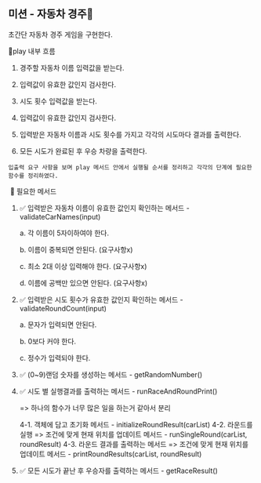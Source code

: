 ## 미션 - 자동차 경주🚗

초간단 자동차 경주 게임을 구현한다.

🚩play 내부 흐름
​

1. 경주할 자동차 이름 입력값을 받는다.

2. 입력값이 유효한 값인지 검사한다.

3. 시도 횟수 입력값을 받는다.
   ​
4. 입력값이 유효한 값인지 검사한다.
   ​
5. 입력받은 자동차 이름과 시도 횟수를 가지고 각각의 시도마다 결과를 출력한다.
   ​
6. 모든 시도가 완료된 후 우승 차량을 출력한다.

```
입출력 요구 사항을 보며 play 메서드 안에서 실행될 순서를 정리하고 각각의 단계에 필요한 함수를 정리하였다.
```

​
📝 필요한 메서드
​

1.  ✅ 입력받은 자동차 이름이 유효한 값인지 확인하는 메서드 - validateCarNames(input)

    a. 각 이름이 5자이하여야 한다.

    b. 이름이 중복되면 안된다. (요구사항x)

    c. 최소 2대 이상 입력해야 한다. (요구사항x)

    d. 이름에 공백만 있으면 안된다. (요구사항x)

2.  ✅ 입력받은 시도 횟수가 유효한 값인지 확인하는 메서드 - validateRoundCount(input)

    a. 문자가 입력되면 안된다.

    b. 0보다 커야 한다.

    c. 정수가 입력되야 한다.
    ​

3.  ✅ (0~9)랜덤 숫자를 생성하는 메서드 - getRandomNumber()
    ​
4.  ✅ 시도 별 실행결과를 출력하는 메서드 - runRaceAndRoundPrint()

    => 하나의 함수가 너무 많은 일을 하는거 같아서 분리

    4-1. 객체에 담고 초기화 메서드 - initializeRoundResult(carList)
    4-2. 라운드를 실행 => 조건에 맞게 현재 위치를 업데이트 메서드 - runSingleRound(carList, roundResult)
    4-3. 라운드 결과를 출력하는 메서드 => 조건에 맞게 현재 위치를 업데이트 메서드 - printRoundResults(carList, roundResult)
    ​

5.  ✅ 모든 시도가 끝난 후 우승자를 출력하는 메서드 - getRaceResult()
